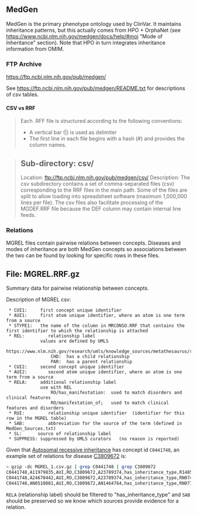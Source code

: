 ## MedGen

MedGen is the primary phenotype ontology used by ClinVar.  It maintains inheritance patterns, but this actually comes from HPO + OrphaNet (see https://www.ncbi.nlm.nih.gov/medgen/docs/help/#moi "Mode of Inheritance" section).  Note that HPO in turn integrates inheritance information from OMIM.  


### FTP Archive

https://ftp.ncbi.nlm.nih.gov/pub/medgen/

See https://ftp.ncbi.nlm.nih.gov/pub/medgen/README.txt for descriptions of csv tables.

#### CSV vs RRF

> Each .RFF file is structured according to the following conventions:
> * A vertical bar (|) is used as delimiter
> * The first line in each file begins with a hash (#) and provides the column names.


> Sub-directory: csv/
> -------------------
> Location: ftp://ftp.ncbi.nlm.nih.gov/pub/medgen/csv/
> Description: The csv subdirectory contains a set of comma-separated files (csv) corresponding to the RRF files in the main path. Some of the files are split to allow loading into spreadsheet software (maximum 1,000,000 lines per file). The csv files also facilitate processing of the MGDEF.RRF file because the DEF column may contain internal line feeds.

### Relations

MGREL files contain pairwise relations between concepts. Diseases and modes of inheritance are both MedGen concepts so associations between the two can be found by looking for specific rows in these files.

File: MGREL.RRF.gz
------------------
Summary data for pairwise relationship between concepts.
 
Description of MGREL csv:

```
 * CUI1:   	 first concept unique identifier
 * AUI1:   	 first atom unique identifier, where an atom is one term from a source
 * STYPE1: 	 the name of the column in MRCONSO.RRF that contains the first identifier to which the relationship is attached
 * REL: 	    relationship label
             values are defined by UMLS
				 https://www.nlm.nih.gov/research/umls/knowledge_sources/metathesaurus/release/abbreviations.html#REL
				 CHD:  has a child relationship
				 PAR:  has a parent relationship
 * CUI2: 	 second concept unique identifier
 * AUI2:	    second atom unique identifier, where an atom is one term from a source
 * RELA:   	 additional relationship label
             use with REL
				 RO/has_manifestation:  used to match disorders and clinical features
				 RO/manifestation_of;   used to match clinical features and disorders
 * RUI: 	    relationship unique identifier  (identifier for this row in the MGREL table)
 * SAB: 	    abbreviation for the source of the term (defined in MedGen_Sources.txt)
 * SL: 	    source of relationship label
 * SUPPRESS: suppressed by UMLS curators   (no reason is reported)
 ```
 
Given that [Autosomal recessive inheritance](https://www.ncbi.nlm.nih.gov/medgen/141025) has concept id `C0441748`, an example set of relations for disease [C3809672](https://www.ncbi.nlm.nih.gov/medgen/C3809672) is:

```bash
> gzip -dc MGREL_1.csv.gz | grep C0441748 | grep C3809672
C0441748,A11979835,AUI,RO,C3809672,A23789374,has_inheritance_type,R148597751,OMIM,OMIM,N
C0441748,A24670442,AUI,RO,C3809672,A23789374,has_inheritance_type,RN07418295,HPO,HPO,N
C0441748,AN0510081,AUI,RO,C3809672,AN1464764,has_inheritance_type,RN07702612,ORDO,ORDO,N
```

`RELA` (relationship label) should be filtered to "has_inheritance_type" and `SAB` should be preserved so we know which sources provide evidence for a relation.